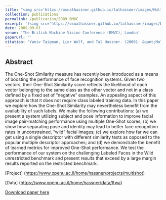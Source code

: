 ```yaml
---
title: "<img src='https://osnathassner.github.io/talhassner/images/Multiple One Shots - Icon.jpg' width='80'> Multiple One-Shots for Utilizing Class Label Information"
collection: publications
permalink: /publication/2009_BMVC
excerpt: '[<img src="https://osnathassner.github.io/talhassner/images/Download icon.jpg" height="40" width="40"> Download paper](https://osnathassner.github.io/talhassner/files/TWH_BMVC09_Multishot.pdf) '
date: 2009-09-01
venue: 'The British Machine Vision Conference (BMVC), London'
paperurl: ''
citation: 'Yaniv Taigman, Lior Wolf, and Tal Hassner. (2009). &quot;Multiple One-Shots for Utilizing Class Label Information.&quot; <i>The British Machine Vision Conference (BMVC), London</i>.'
---
```


Abstract
------
The One-Shot Similarity measure has recently been introduced as a means of boosting the performance of face recognition systems. Given two vectors, their One-Shot Similarity score reflects the likelihood of each vector belonging to the same class as the other vector and not in a class defined by a fixed set of “negative” examples. An appealing aspect of this approach is that it does not require class labeled training data. In this paper we explore how the One-Shot Similarity may nevertheless benefit from the availability of such labels. We make the following contributions: (a) we present a system utilizing subject and pose information to improve facial image pair-matching performance using multiple One-Shot scores; (b) we show how separating pose and identity may lead to better face recognition rates in unconstrained, “wild” facial images; (c) we explore how far we can get using a single descriptor with different similarity tests as opposed to the popular multiple descriptor approaches; and (d) we demonstrate the benefit of learned metrics for improved One-Shot performance. We test the performance of our system on the challenging Labeled Faces in the Wild unrestricted benchmark and present results that exceed by a large margin results reported on the restricted benchmark.


[Project] (https://www.openu.ac.il/home/hassner/projects/multishot)

[Data] (https://www.openu.ac.il/home/hassner/data/lfwa)

[Download paper here](http://osnathassner.github.io/talhassner/files/TWH_BMVC09_Multishot.pdf)
